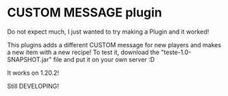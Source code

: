   # CUSTOM MESSAGE plugin 
Do not expect much, I just wanted to try making a Plugin and it worked!

This plugins adds a different CUSTOM message for new players and makes a new item with a new recipe! To test it,
download the "teste-1.0-SNAPSHOT.jar" file and put it on your own server :D

It works on 1.20.2!

Still DEVELOPING!
